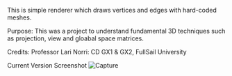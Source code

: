 This is simple renderer which draws vertices and edges with hard-coded meshes.

Purpose: This was a project to understand fundamental 3D techniques such as projection, view and gloabal space matrices.

Credits:
Professor Lari Norri: CD GX1 & GX2, FullSail University

Current Version Screenshot
![Capture](https://user-images.githubusercontent.com/43813027/172431487-9a85b52c-80e8-4c37-9225-fb3cdf47730b.PNG)

